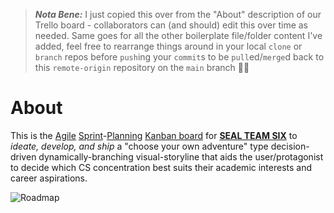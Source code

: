 > ***Nota Bene:*** I just copied this over from the "About" description of our Trello board - collaborators can (and should) edit this over time as needed. Same goes for all the other boilerplate file/folder content I've added, feel free to rearrange things around in your local `clone` or `branch` repos before `push`ing your `commit`s to be `pull`ed/`merge`d back to this `remote-origin` repository on the `main` branch 👍🏽

# About
This is the [Agile](https://www.atlassian.com/agile) [Sprint](https://www.atlassian.com/agile/scrum/sprints)-[Planning](https://www.atlassian.com/agile/scrum/sprint-planning) [Kanban board](https://www.atlassian.com/agile/kanban) for **[SEAL TEAM SIX](https://trello.com/sealteamsix2022)** to _ideate, develop, and ship_ a "choose your own adventure" type decision-driven dynamically-branching visual-storyline that aids the user/protagonist to decide which CS concentration best suits their academic interests and career aspirations.

![Roadmap](https://trello-attachments.s3.amazonaws.com/6011bd2a3b7c3240f48aaa19/6011c0ce46f587501e9ff92b/75ec67f9fc8f87c981a3316a723cffde/Visual_Novel_flow_chart.png)
